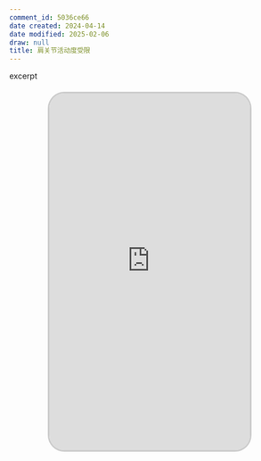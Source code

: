 ```yaml
---
comment_id: 5036ce66
date created: 2024-04-14
date modified: 2025-02-06
draw: null
title: 肩关节活动度受限
---
```

excerpt

<!-- more -->

<iframe src="https://imagehosting4picgo.oss-cn-beijing.aliyuncs.com/imagehosting/fix-dir%2F9e20f478899dc29eb19741386f9343c8%2FVideo%2F2024%2F04%2F14%2F00-20-10-b53560fceebe2a0b6ee498003f8b33e6-499_1713025059-1e831d.mp4" allowfullscreen="true" style="border-radius: 30px; overflow: hidden; border: 3px solid #ccc; width: 360px; height: 640px; display: block; margin: 20px auto; aspect-ratio: 9 / 16;" frameborder="0"></iframe>

